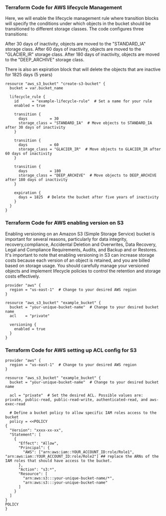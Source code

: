 
### Terraform Code for AWS lifecycle Management
Here, we will enable the lifecycle management rule where transition blocks will specify the conditions under which objects in the bucket should be transitioned to different storage classes. The code configures three transitions:

After 30 days of inactivity, objects are moved to the "STANDARD_IA" storage class.
After 60 days of inactivity, objects are moved to the "GLACIER_IR" storage class.
After 180 days of inactivity, objects are moved to the "DEEP_ARCHIVE" storage class.

There is also an expiration block that will delete the objects that are inactive for 1825 days (5 years)

```hcl
resource "aws_s3_bucket" "create-s3-bucket" {
  bucket = var.bucket_name

  lifecycle_rule {
    id      = "example-lifecycle-rule"  # Set a name for your rule
    enabled = true

    transition {
      days          = 30
      storage_class = "STANDARD_IA"  # Move objects to STANDARD_IA after 30 days of inactivity
    }

    transition {
      days          = 60
      storage_class = "GLACIER_IR"  # Move objects to GLACIER_IR after 60 days of inactivity
    }

    transition {
      days          = 180
      storage_class = "DEEP_ARCHIVE"  # Move objects to DEEP_ARCHIVE after 180 days of inactivity
    }

    expiration {
      days = 1825  # Delete the bucket after five years of inactivity
    }
  }
}
```

### Terraform Code for AWS enabling version on S3 
Enabling versioning on an Amazon S3 (Simple Storage Service) bucket is important for several reasons, particularly for data integrity, recovery,compliance,
Accidental Deletion and Overwrites, Data Recovery, Legal and Compliance Requirements, Audits, and Backup and or Restores.
It's important to note that enabling versioning in S3 can increase storage costs because each version of an object is retained, and you are billed based on storage usage. You should carefully manage your versioned objects and implement lifecycle policies to control the retention and storage costs effectively.

```hcl
provider "aws" {
  region = "us-east-1"  # Change to your desired AWS region
}

resource "aws_s3_bucket" "example_bucket" { 
  bucket = "your-unique-bucket-name"  # Change to your desired bucket name
  acl    = "private"

  versioning {
    enabled = true
  }
}
```
### Terraform Code for AWS setting up ACL config for S3 

```hcl
provider "aws" {
  region = "us-east-1"  # Change to your desired AWS region
}

resource "aws_s3_bucket" "example_bucket" {
  bucket = "your-unique-bucket-name"  # Change to your desired bucket name

  acl = "private"  # Set the desired ACL. Possible values are: private, public-read, public-read-write, authenticated-read, and aws-exec-read

  # Define a bucket policy to allow specific IAM roles access to the bucket
  policy = <<POLICY
{
  "Version": "xxxx-xx-xx",
  "Statement": [
    {
      "Effect": "Allow",
      "Principal": {
        "AWS": ["arn:aws:iam::YOUR_ACCOUNT_ID:role/Role1", "arn:aws:iam::YOUR_ACCOUNT_ID:role/Role2"] ## replace the ARNs of the IAM roles that should have access to the bucket.
      },
      "Action": "s3:*",
      "Resource": [
        "arn:aws:s3:::your-unique-bucket-name/*",
        "arn:aws:s3:::your-unique-bucket-name"
      ]
    }
  ]
}
POLICY
}
```
